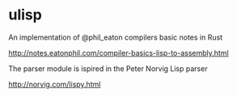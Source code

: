 # ulisp

An implementation of @phil_eaton compilers basic notes in Rust 

http://notes.eatonphil.com/compiler-basics-lisp-to-assembly.html

The parser module is ispired in the Peter Norvig Lisp parser

http://norvig.com/lispy.html
